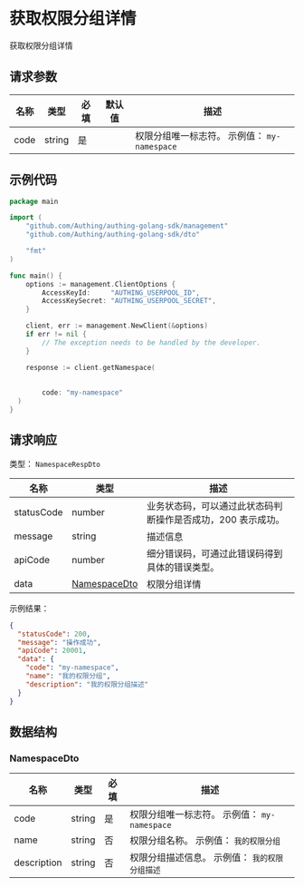 # 获取权限分组详情

<!--
  警告⚠️：
  不要直接修改该文档，
  https://github.com/Authing/authing-docs-factory
  使用该项目进行生成
-->

<LastUpdated />

获取权限分组详情

## 请求参数

| 名称 | 类型 | 必填 | 默认值 | 描述 |
| ---- | ---- | ---- | ---- | ---- |
| code | string  | 是 |  | 权限分组唯一标志符。 示例值： `my-namespace` |


## 示例代码

```go
package main

import (
    "github.com/Authing/authing-golang-sdk/management"
    "github.com/Authing/authing-golang-sdk/dto"

    "fmt"
)

func main() {
    options := management.ClientOptions {
        AccessKeyId:     "AUTHING_USERPOOL_ID",
        AccessKeySecret: "AUTHING_USERPOOL_SECRET",
    }

    client, err := management.NewClient(&options)
    if err != nil {
        // The exception needs to be handled by the developer.
    }

    response := client.getNamespace(
    
     
        code: "my-namespace"        
  )
}
```



## 请求响应

类型： `NamespaceRespDto`

| 名称 | 类型 | 描述 |
| ---- | ---- | ---- |
| statusCode | number | 业务状态码，可以通过此状态码判断操作是否成功，200 表示成功。 |
| message | string | 描述信息 |
| apiCode | number | 细分错误码，可通过此错误码得到具体的错误类型。 |
| data | <a href="#NamespaceDto">NamespaceDto</a> | 权限分组详情 |



示例结果：

```json
{
  "statusCode": 200,
  "message": "操作成功",
  "apiCode": 20001,
  "data": {
    "code": "my-namespace",
    "name": "我的权限分组",
    "description": "我的权限分组描述"
  }
}
```

## 数据结构


### <a id="NamespaceDto"></a> NamespaceDto

| 名称 | 类型 | 必填 | 描述 |
| ---- |  ---- | ---- | ---- |
| code | string | 是 | 权限分组唯一标志符。 示例值： `my-namespace`  |
| name | string | 否 | 权限分组名称。 示例值： `我的权限分组`  |
| description | string | 否 | 权限分组描述信息。 示例值： `我的权限分组描述`  |


